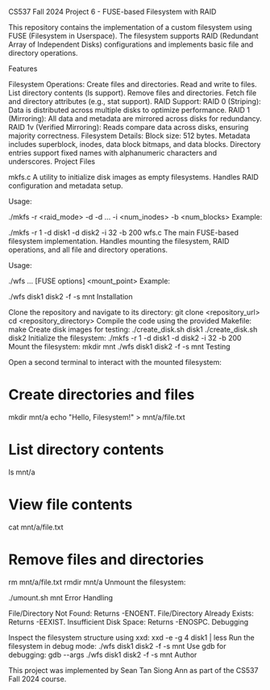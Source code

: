 CS537 Fall 2024 Project 6 - FUSE-based Filesystem with RAID

This repository contains the implementation of a custom filesystem using FUSE (Filesystem in Userspace). The filesystem supports RAID (Redundant Array of Independent Disks) configurations and implements basic file and directory operations.

Features

Filesystem Operations:
Create files and directories.
Read and write to files.
List directory contents (ls support).
Remove files and directories.
Fetch file and directory attributes (e.g., stat support).
RAID Support:
RAID 0 (Striping): Data is distributed across multiple disks to optimize performance.
RAID 1 (Mirroring): All data and metadata are mirrored across disks for redundancy.
RAID 1v (Verified Mirroring): Reads compare data across disks, ensuring majority correctness.
Filesystem Details:
Block size: 512 bytes.
Metadata includes superblock, inodes, data block bitmaps, and data blocks.
Directory entries support fixed names with alphanumeric characters and underscores.
Project Files

mkfs.c
A utility to initialize disk images as empty filesystems. Handles RAID configuration and metadata setup.

Usage:

./mkfs -r <raid_mode> -d <disk1> -d <disk2> ... -i <num_inodes> -b <num_blocks>
Example:

./mkfs -r 1 -d disk1 -d disk2 -i 32 -b 200
wfs.c
The main FUSE-based filesystem implementation. Handles mounting the filesystem, RAID operations, and all file and directory operations.

Usage:

./wfs <disk1> <disk2> ... [FUSE options] <mount_point>
Example:

./wfs disk1 disk2 -f -s mnt
Installation

Clone the repository and navigate to its directory:
git clone <repository_url>
cd <repository_directory>
Compile the code using the provided Makefile:
make
Create disk images for testing:
./create_disk.sh disk1
./create_disk.sh disk2
Initialize the filesystem:
./mkfs -r 1 -d disk1 -d disk2 -i 32 -b 200
Mount the filesystem:
mkdir mnt
./wfs disk1 disk2 -f -s mnt
Testing

Open a second terminal to interact with the mounted filesystem:

# Create directories and files
mkdir mnt/a
echo "Hello, Filesystem!" > mnt/a/file.txt

# List directory contents
ls mnt/a

# View file contents
cat mnt/a/file.txt

# Remove files and directories
rm mnt/a/file.txt
rmdir mnt/a
Unmount the filesystem:

./umount.sh mnt
Error Handling

File/Directory Not Found: Returns -ENOENT.
File/Directory Already Exists: Returns -EEXIST.
Insufficient Disk Space: Returns -ENOSPC.
Debugging

Inspect the filesystem structure using xxd:
xxd -e -g 4 disk1 | less
Run the filesystem in debug mode:
./wfs disk1 disk2 -f -s mnt
Use gdb for debugging:
gdb --args ./wfs disk1 disk2 -f -s mnt
Author

This project was implemented by Sean Tan Siong Ann as part of the CS537 Fall 2024 course.
